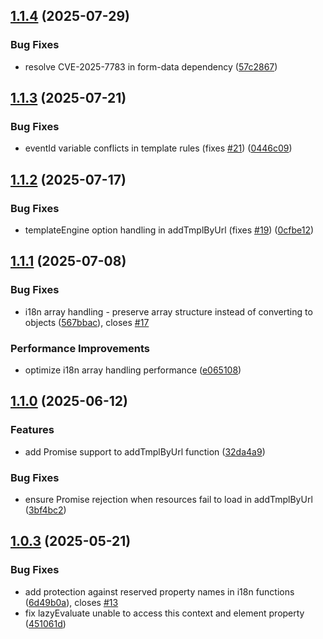 ## [1.1.4](https://github.com/kurukona/compomint/compare/v1.1.3...v1.1.4) (2025-07-29)

### Bug Fixes

* resolve CVE-2025-7783 in form-data dependency ([57c2867](https://github.com/kurukona/compomint/commit/57c2867a5e528774a16255148885144c235491d8))

## [1.1.3](https://github.com/kurukona/compomint/compare/v1.1.2...v1.1.3) (2025-07-21)

### Bug Fixes

* eventId variable conflicts in template rules (fixes [#21](https://github.com/kurukona/compomint/issues/21)) ([0446c09](https://github.com/kurukona/compomint/commit/0446c096124e0f367f6ded26da0e37b33dfe8f2f))

## [1.1.2](https://github.com/kurukona/compomint/compare/v1.1.1...v1.1.2) (2025-07-17)

### Bug Fixes

* templateEngine option handling in addTmplByUrl (fixes [#19](https://github.com/kurukona/compomint/issues/19)) ([0cfbe12](https://github.com/kurukona/compomint/commit/0cfbe126d5d866e0b9adec19f41341daa9ca3f2f))

## [1.1.1](https://github.com/kurukona/compomint/compare/v1.1.0...v1.1.1) (2025-07-08)

### Bug Fixes

* i18n array handling - preserve array structure instead of converting to objects ([567bbac](https://github.com/kurukona/compomint/commit/567bbac7e85bc4ce45d7da2aeab349b3f3ee339d)), closes [#17](https://github.com/kurukona/compomint/issues/17)

### Performance Improvements

* optimize i18n array handling performance ([e065108](https://github.com/kurukona/compomint/commit/e0651087ba89c41291c513790393f6db0242e5de))

## [1.1.0](https://github.com/kurukona/compomint/compare/v1.0.3...v1.1.0) (2025-06-12)

### Features

* add Promise support to addTmplByUrl function ([32da4a9](https://github.com/kurukona/compomint/commit/32da4a9b57db52b5b229133811a505c34afbb7b6))

### Bug Fixes

* ensure Promise rejection when resources fail to load in addTmplByUrl ([3bf4bc2](https://github.com/kurukona/compomint/commit/3bf4bc25adc6f9a0230f718540cfa894acc3cd32))

## [1.0.3](https://github.com/kurukona/compomint/compare/v1.0.2...v1.0.3) (2025-05-21)

### Bug Fixes

* add protection against reserved property names in i18n functions ([6d49b0a](https://github.com/kurukona/compomint/commit/6d49b0aab5e74b57875ebf48e7eccc15c6cf3f03)), closes [#13](https://github.com/kurukona/compomint/issues/13)
* fix lazyEvaluate unable to access this context and element property ([451061d](https://github.com/kurukona/compomint/commit/451061d6ae3cf408d242a252c3aaedb9901eda27))

